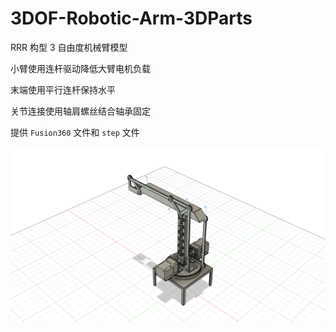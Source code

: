 # 3DOF-Robotic-Arm-3DParts

RRR 构型 3 自由度机械臂模型

小臂使用连杆驱动降低大臂电机负载

末端使用平行连杆保持水平

关节连接使用轴肩螺丝结合轴承固定

提供 `Fusion360` 文件和 `step` 文件

![image](./Robotic-Arm.png)